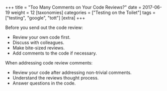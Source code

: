 +++
title = "Too Many Comments on Your Code Reviews?"
date = 2017-06-19
weight = 12
[taxonomies]
categories = ["Testing on the Toilet"]
tags = ["testing", "google", "tott"]
[extra]
+++

Before you send out the code review:

- Review your own code first.
- Discuss with colleagues.
- Make bite-sized reviews.
- Add comments to the code if necessary.

When addressing code review comments:

- Review your code after addressing non-trivial comments.
- Understand the reviews thought process.
- Answer questions in the code.